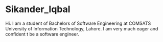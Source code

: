 # Sikander_Iqbal
Hi. I am a student of Bachelors of Software Engineering at COMSATS University of Information Technology, Lahore. I am very much eager and confident t be a software engineer.
